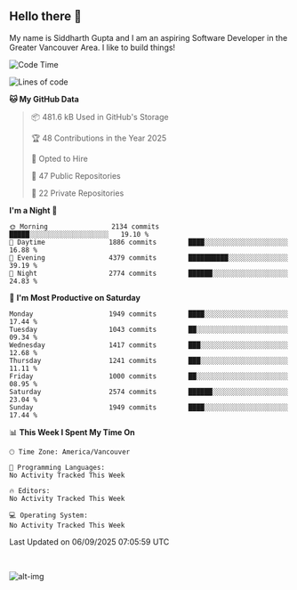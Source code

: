 ## Hello there :wave:

My name is Siddharth Gupta and I am an aspiring Software Developer in the Greater Vancouver Area. I like to build things!

<!-- ![gif](https://github.com/siddg97/siddg97/blob/master/dino.gif) -->

<!--START_SECTION:waka-->
![Code Time](http://img.shields.io/badge/Code%20Time-2%2C078%20hrs%203%20mins-blue)

![Lines of code](https://img.shields.io/badge/From%20Hello%20World%20I%27ve%20Written-15.7%20million%20lines%20of%20code-blue)

**🐱 My GitHub Data** 

> 📦 481.6 kB Used in GitHub's Storage 
 > 
> 🏆 48 Contributions in the Year 2025
 > 
> 💼 Opted to Hire
 > 
> 📜 47 Public Repositories 
 > 
> 🔑 22 Private Repositories 
 > 
**I'm a Night 🦉** 

```text
🌞 Morning                2134 commits        █████░░░░░░░░░░░░░░░░░░░░   19.10 % 
🌆 Daytime                1886 commits        ████░░░░░░░░░░░░░░░░░░░░░   16.88 % 
🌃 Evening                4379 commits        ██████████░░░░░░░░░░░░░░░   39.19 % 
🌙 Night                  2774 commits        ██████░░░░░░░░░░░░░░░░░░░   24.83 % 
```
📅 **I'm Most Productive on Saturday** 

```text
Monday                   1949 commits        ████░░░░░░░░░░░░░░░░░░░░░   17.44 % 
Tuesday                  1043 commits        ██░░░░░░░░░░░░░░░░░░░░░░░   09.34 % 
Wednesday                1417 commits        ███░░░░░░░░░░░░░░░░░░░░░░   12.68 % 
Thursday                 1241 commits        ███░░░░░░░░░░░░░░░░░░░░░░   11.11 % 
Friday                   1000 commits        ██░░░░░░░░░░░░░░░░░░░░░░░   08.95 % 
Saturday                 2574 commits        ██████░░░░░░░░░░░░░░░░░░░   23.04 % 
Sunday                   1949 commits        ████░░░░░░░░░░░░░░░░░░░░░   17.44 % 
```


📊 **This Week I Spent My Time On** 

```text
🕑︎ Time Zone: America/Vancouver

💬 Programming Languages: 
No Activity Tracked This Week

🔥 Editors: 
No Activity Tracked This Week

💻 Operating System: 
No Activity Tracked This Week
```


 Last Updated on 06/09/2025 07:05:59 UTC
<!--END_SECTION:waka-->

<br>

![alt-img](https://github-readme-stats.vercel.app/api?username=siddg97&count_private=true&theme=nightowl&show_icons=true)

